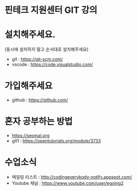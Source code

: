 # 핀테크 지원센터 GIT 강의

# 설치해주세요.
(동시에 설치하지 말고 순서대로 설치해주세요)
- git : https://git-scm.com/ 
- vscode : https://code.visualstudio.com/

# 가입해주세요
- github : https://github.com/

# 혼자 공부하는 방법 
- https://seomal.org
- git1 : https://opentutorials.org/module/3733

# 수업소식
- 메일링 리스트 : http://codingeverybody-notify.appspot.com/
- Youtube 채널 : https://www.youtube.com/user/egoing2